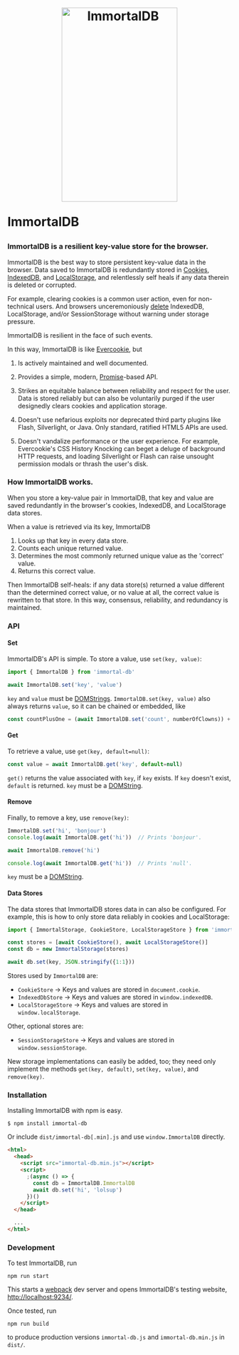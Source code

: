 <h1>
  <div align="center">
    <img src="logo.png" width="260px" height="435px" alt="ImmortalDB">
  </div>

  ImmortalDB
</h1>


### ImmortalDB is a resilient key-value store for the browser.

ImmortalDB is the best way to store persistent key-value data in the
browser. Data saved to ImmortalDB is redundantly stored in
[Cookies](https://developer.mozilla.org/en-US/docs/Web/HTTP/Cookies),
[IndexedDB](https://developer.mozilla.org/en-US/docs/Web/API/IndexedDB_API), and
[LocalStorage](https://developer.mozilla.org/en-US/docs/Web/API/Window/localStorage),
and relentlessly self heals if any data therein is deleted or corrupted.

For example, clearing cookies is a common user action, even for non-technical
users. And browsers unceremoniously
[delete](https://developer.mozilla.org/en-US/docs/Web/API/IndexedDB_API/Browser_storage_limits_and_eviction_criteria#LRU_policy)
IndexedDB, LocalStorage, and/or SessionStorage without warning under storage
pressure.

ImmortalDB is resilient in the face of such events.

In this way, ImmortalDB is like
[Evercookie](https://github.com/samyk/evercookie), but

  1. Is actively maintained and well documented.

  2. Provides a simple, modern, [Promise](https://developer.mozilla.org/en-US/docs/Web/JavaScript/Reference/Global_Objects/Promise)-based API.

  3. Strikes an equitable balance between reliability and respect for the
     user. Data is stored reliably but can also be voluntarily purged if the
     user designedly clears cookies and application storage.

  4. Doesn't use nefarious exploits nor deprecated third party plugins like
     Flash, Silverlight, or Java. Only standard, ratified HTML5 APIs are used.

  5. Doesn't vandalize performance or the user experience. For example,
     Evercookie's CSS History Knocking can beget a deluge of background HTTP
     requests, and loading Silverlight or Flash can raise unsought permission
     modals or thrash the user's disk.


### How ImmortalDB works.

When you store a key-value pair in ImmortalDB, that key and value are
saved redundantly in the browser's cookies, IndexedDB, and LocalStorage
data stores.

When a value is retrieved via its key, ImmortalDB

  1. Looks up that key in every data store.
  2. Counts each unique returned value.
  3. Determines the most commonly returned unique value as the 'correct' value.
  4. Returns this correct value.

Then ImmortalDB self-heals: if any data store(s) returned a value different than
the determined correct value, or no value at all, the correct value is rewritten
to that store. In this way, consensus, reliability, and redundancy is
maintained.


### API

#### Set

ImmortalDB's API is simple. To store a value, use `set(key, value)`:

```javascript
import { ImmortalDB } from 'immortal-db'

await ImmortalDB.set('key', 'value')
```

`key` and `value` must be
[DOMStrings](https://developer.mozilla.org/en-US/docs/Web/API/DOMString).
`ImmortalDB.set(key, value)` also always returns `value`, so it can be chained or
embedded, like

```javascript
const countPlusOne = (await ImmortalDB.set('count', numberOfClowns)) + 1
```

#### Get

To retrieve a value, use `get(key, default=null)`:

```javascript
const value = await ImmortalDB.get('key', default=null)
```

`get()` returns the value associated with `key`, if `key` exists. If `key`
doesn't exist, `default` is returned. `key` must be a
[DOMString](https://developer.mozilla.org/en-US/docs/Web/API/DOMString).

#### Remove

Finally, to remove a key, use `remove(key)`:

```javascript
ImmortalDB.set('hi', 'bonjour')
console.log(await ImmortalDB.get('hi'))  // Prints 'bonjour'.

await ImmortalDB.remove('hi')

console.log(await ImmortalDB.get('hi'))  // Prints 'null'.
```

`key` must be a
[DOMString](https://developer.mozilla.org/en-US/docs/Web/API/DOMString).

#### Data Stores

The data stores that ImmortalDB stores data in can also be configured. For
example, this is how to only store data reliably in cookies and LocalStorage:

```javascript
import { ImmortalStorage, CookieStore, LocalStorageStore } from 'immortal-db'

const stores = [await CookieStore(), await LocalStorageStore()]
const db = new ImmortalStorage(stores)

await db.set(key, JSON.stringify({1:1}))
```

Stores used by `ImmortalDB` are:

  - `CookieStore` -> Keys and values are stored in `document.cookie`.
  - `IndexedDbStore` -> Keys and values are stored in `window.indexedDB`.
  - `LocalStorageStore` -> Keys and values are stored in `window.localStorage`.

Other, optional stores are:

  - `SessionStorageStore` -> Keys and values are stored in `window.sessionStorage`.

New storage implementations can easily be added, too; they need only implement
the methods `get(key, default)`, `set(key, value)`, and `remove(key)`.


### Installation

Installing ImmortalDB with npm is easy.

```
$ npm install immortal-db
```

Or include `dist/immortal-db[.min].js` and use `window.ImmortalDB` directly.

```html
<html>
  <head>
    <script src="immortal-db.min.js"></script>
    <script>
      ;(async () => {
        const db = ImmortalDB.ImmortalDB
        await db.set('hi', 'lolsup')
      })()
    </script>
  </head>

  ...
</html>
```


### Development

To test ImmortalDB, run

```
npm run start
```

This starts a [webpack](https://webpack.js.org/) dev server and opens
ImmortalDB's testing website,
[http://localhost:9234/](http://localhost:9234/).

Once tested, run

```
npm run build
```

to produce production versions `immortal-db.js` and `immortal-db.min.js`
in `dist/`.